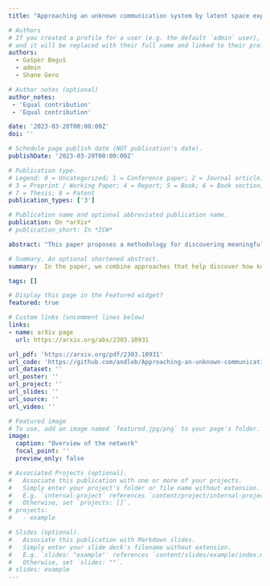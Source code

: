 ```yaml
---
title: "Approaching an unknown communication system by latent space exploration and causal inference"

# Authors
# If you created a profile for a user (e.g. the default `admin` user), write the username (folder name) here
# and it will be replaced with their full name and linked to their profile.
authors:
  - Gašper Beguš
  - admin
  - Shane Gero

# Author notes (optional)
author_notes:
 - 'Equal contribution'
 - 'Equal contribution'

date: '2023-03-20T00:00:00Z'
doi: ''

# Schedule page publish date (NOT publication's date).
publishDate: '2023-03-20T00:00:00Z'

# Publication type.
# Legend: 0 = Uncategorized; 1 = Conference paper; 2 = Journal article;
# 3 = Preprint / Working Paper; 4 = Report; 5 = Book; 6 = Book section;
# 7 = Thesis; 8 = Patent
publication_types: ['3']

# Publication name and optional abbreviated publication name.
publication: On *arXiv*
# publication_short: In *ICW*

abstract: "This paper proposes a methodology for discovering meaningful properties in data by exploring the latent space of unsupervised deep generative models. We combine manipulation of individual latent variables to extreme values outside the training range with methods inspired by causal inference into an approach we call causal disentanglement with extreme values (CDEV) and show that this approach yields insights for model interpretability. Using this technique, we can infer what properties of unknown data the model encodes as meaningful. We apply the methodology to test what is meaningful in the communication system of sperm whales, one of the most intriguing and understudied animal communication systems. We train a network that has been shown to learn meaningful representations of speech and test whether we can leverage such unsupervised learning to decipher the properties of another vocal communication system for which we have no ground truth. The proposed technique suggests that sperm whales encode information using the number of clicks in a sequence, the regularity of their timing, and audio properties such as the spectral mean and the acoustic regularity of the sequences. Some of these findings are consistent with existing hypotheses, while others are proposed for the first time. We also argue that our models uncover rules that govern the structure of communication units in the sperm whale communication system and apply them while generating innovative data not shown during training. This paper suggests that an interpretation of the outputs of deep neural networks with causal methodology can be a viable strategy for approaching data about which little is known and presents another case of how deep learning can limit the hypothesis space. Finally, the proposed approach combining latent space manipulation and causal inference can be extended to other architectures and arbitrary datasets."

# Summary. An optional shortened abstract.
summary:  In the paper, we combine approaches that help discover how known properties of human language are learned by generative models when trained on labeled speech audio data with methodology inspired by causal inference and apply it to the communication system of sperm whales, for which we do not have any such ground truth. With this, we can propose what components of their communication might serve as the carriers of meaning, not only giving credence to existing theories but also suggesting additional ways the whales might encode information.

tags: []

# Display this page in the Featured widget?
featured: true

# Custom links (uncomment lines below)
links:
- name: arXiv page
  url: https://arxiv.org/abs/2303.10931

url_pdf: 'https://arxiv.org/pdf/2303.10931'
url_code: 'https://github.com/andleb/Approaching-an-unknown-communication-system'
url_dataset: ''
url_poster: ''
url_project: ''
url_slides: ''
url_source: ''
url_video: ''

# Featured image
# To use, add an image named `featured.jpg/png` to your page's folder.
image:
  caption: "Overview of the network"
  focal_point: ''
  preview_only: false

# Associated Projects (optional).
#   Associate this publication with one or more of your projects.
#   Simply enter your project's folder or file name without extension.
#   E.g. `internal-project` references `content/project/internal-project/index.md`.
#   Otherwise, set `projects: []`.
# projects:
#   - example

# Slides (optional).
#   Associate this publication with Markdown slides.
#   Simply enter your slide deck's filename without extension.
#   E.g. `slides: "example"` references `content/slides/example/index.md`.
#   Otherwise, set `slides: ""`.
# slides: example
---
```

